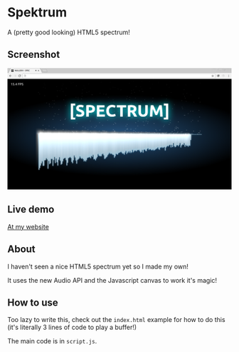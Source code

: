 # Spektrum
A (pretty good looking) HTML5 spectrum!

## Screenshot
![Screenshot](https://raw.githubusercontent.com/null-dev/spektrum/master/screenshot.png)

## Live demo
[At my website](http://nulldev.xyz/spektrum/)

## About
I haven't seen a nice HTML5 spectrum yet so I made my own!

It uses the new Audio API and the Javascript canvas to work it's magic!

## How to use
Too lazy to write this, check out the `index.html` example for how to do this (it's literally 3 lines of code to play a buffer!)

The main code is in `script.js`.